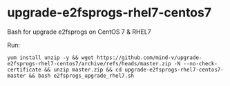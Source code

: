 # upgrade-e2fsprogs-rhel7-centos7
Bash for upgrade e2fsprogs on CentOS 7 &amp; RHEL7

Run:
```
yum install unzip -y && wget https://github.com/mind-v/upgrade-e2fsprogs-rhel7-centos7/archive/refs/heads/master.zip -N --no-check-certificate && unzip master.zip && cd upgrade-e2fsprogs-rhel7-centos7-master && bash e2fsprogs_upgrade_rhel7.sh
```
